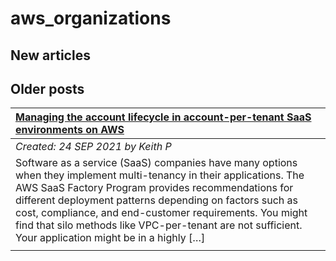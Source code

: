 # aws_organizations

## New articles

## Older posts
| [Managing the account lifecycle in account-per-tenant SaaS environments on AWS](https://aws.amazon.com/blogs/mt/managing-the-account-lifecycle-in-account-per-tenant-saas-environments-on-aws/) |
|:----------|
| *Created: 24 SEP 2021 by Keith P* | 
| Software as a service (SaaS) companies have many options when they implement multi-tenancy in their applications. The AWS SaaS Factory Program provides recommendations for different deployment patterns depending on factors such as cost, compliance, and end-customer requirements. You might find that silo methods like VPC-per-tenant are not sufficient. Your application might be in a highly […] | 
|  | 

